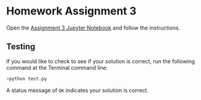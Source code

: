 # Homework Assignment 3

Open the [Assignment 3 Jupyter Notebook](assignment3.ipynb) and follow the instructions.

## Testing

If you would like to check to see if your solution is correct, run the following command at the Terminal command line:

```bash
>python test.py
```

A status message of `OK` indicates your solution is correct.
